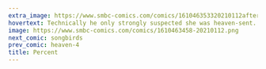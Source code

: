 ```yaml
---
extra_image: https://www.smbc-comics.com/comics/161046353320210112after.png
hovertext: Technically he only strongly suspected she was heaven-sent.
image: https://www.smbc-comics.com/comics/1610463458-20210112.png
next_comic: songbirds
prev_comic: heaven-4
title: Percent
---
```


